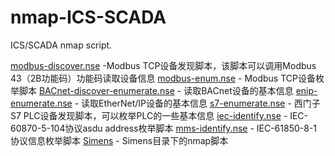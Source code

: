 # nmap-ICS-SCADA
ICS/SCADA nmap script.

[modbus-discover.nse](https://nmap.org/nsedoc/scripts/modbus-discover.html) -Modbus TCP设备发现脚本，该脚本可以调用Modbus 43（2B功能码）功能码读取设备信息
[modbus-enum.nse](http://seclists.org/nmap-dev/2010/q4/att-489/) - Modbus TCP设备枚举脚本
[BACnet-discover-enumerate.nse](https://github.com/digitalbond/Redpoint#bacnet-discover-enumeratense) - 读取BACnet设备的基本信息
[enip-enumerate.nse]() - 读取EtherNet/IP设备的基本信息
[s7-enumerate.nse](https://github.com/abusy/ICS-Discovery-Tools) - 西门子S7 PLC设备发现脚本，可以枚举PLC的一些基本信息
[iec-identify.nse](https://github.com/abusy/scada-tools) - IEC-60870-5-104协议asdu address枚举脚本
[mms-identify.nse](https://github.com/abusy/scada-tools) - IEC-61850-8-1协议信息枚举脚本 
[Simens](https://github.com/abusy/nmap-scada) - Simens目录下的nmap脚本
